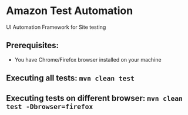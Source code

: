 # Amazon Test Automation
UI Automation Framework for Site testing

## Prerequisites:

* You have Chrome/Firefox browser installed on your machine


## Executing all tests: `mvn clean test`
## Executing tests on different browser: `mvn clean test -Dbrowser=firefox`
